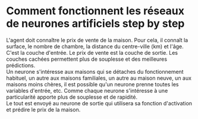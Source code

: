 # Comment fonctionnent les réseaux de neurones artificiels step by step

L'agent doit connaître le prix de vente de la maison. Pour cela, il connaît la surface, le nombre de chambre, la distance du centre-ville (km) et l'âge. C'est la couche d'entrée. Le prix de vente est la couche de sortie. Les couches cachées permettent plus de souplesse et des meilleures prédictions.  
Un neurone s'intéresse aux maisons qui se détaches du fonctionnement habituel, un autre aux maisons familiales, un autre au maison neuve, un aux maisons moins chères, il est possible qu'un neurone prenne toutes les variables d'entrée, etc. Comme chaque neurone s'intéresse à une particularité apporte plus de souplesse et de rapidité.  
Le tout est envoyé au neurone de sortie qui utilisera sa fonction d'activation et prédire le prix de la maison.